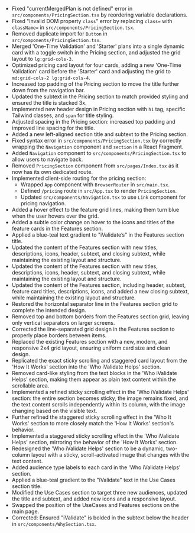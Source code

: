 - Fixed "currentMergedPlan is not defined" error in `src/components/PricingSection.tsx` by reordering variable declarations.
- Fixed "Invalid DOM property `class`" error by replacing `class=` with `className=` in `src/components/PricingSection.tsx`.
- Removed duplicate import for `Button` in `src/components/PricingSection.tsx`.
- Merged 'One-Time Validation' and 'Starter' plans into a single dynamic card with a toggle switch in the Pricing section, and adjusted the grid layout to `lg:grid-cols-3`.
- Optimized pricing card layout for four cards, adding a new 'One-Time Validation' card before the 'Starter' card and adjusting the grid to `md:grid-cols-2 lg:grid-cols-4`.
- Increased top padding of the Pricing section to move the title further down from the navigation bar.
- Updated the subtext in the Pricing section to match provided styling and ensured the title is stacked 3x.
- Implemented new header design in Pricing section with `h1` tag, specific Tailwind classes, and `span` for title styling.
- Adjusted spacing in the Pricing section: increased top padding and improved line spacing for the title.
- Added a new left-aligned section title and subtext to the Pricing section.
- Fixed syntax error in `src/components/PricingSection.tsx` by correctly wrapping the `Navigation` component and `section` in a React Fragment.
- Added `Navigation` component to `src/components/PricingSection.tsx` to allow users to navigate back.
- Removed `PricingSection` component from `src/pages/Index.tsx` as it now has its own dedicated route.
- Implemented client-side routing for the pricing section:
  - Wrapped `App` component with `BrowserRouter` in `src/main.tsx`.
  - Defined `/pricing` route in `src/App.tsx` to render `PricingSection`.
  - Updated `src/components/Navigation.tsx` to use `Link` component for pricing navigation.
- Added a hover effect to the feature grid lines, making them turn blue when the user hovers over the grid.
- Added a subtle color change on hover to the icons and titles of the feature cards in the Features section.
- Applied a blue-teal text gradient to "iValidate’s" in the Features section title.
- Updated the content of the Features section with new titles, descriptions, icons, header, subtext, and closing subtext, while maintaining the existing layout and structure.
- Updated the content of the Features section with new titles, descriptions, icons, header, subtext, and closing subtext, while maintaining the existing layout and structure.
- Updated the content of the Features section, including header, subtext, feature card titles, descriptions, icons, and added a new closing subtext, while maintaining the existing layout and structure.
- Restored the horizontal separator line in the Features section grid to complete the intended design.
- Removed top and bottom borders from the Features section grid, leaving only vertical separators on larger screens.
- Corrected the line-separated grid design in the Features section to properly place borders between items.
- Replaced the existing Features section with a new, modern, and responsive 2x4 grid layout, ensuring uniform card size and clean design.
- Replicated the exact sticky scrolling and staggered card layout from the 'How It Works' section into the 'Who iValidate Helps' section.
- Removed card-like styling from the text blocks in the 'Who iValidate Helps' section, making them appear as plain text content within the scrollable area.
- Implemented a refined sticky scrolling effect in the 'Who iValidate Helps' section: the entire section becomes sticky, the image remains fixed, and the text content scrolls independently within its column, with the image changing based on the visible text.
- Further refined the staggered sticky scrolling effect in the 'Who It Works' section to more closely match the 'How It Works' section's behavior.
- Implemented a staggered sticky scrolling effect in the 'Who iValidate Helps' section, mirroring the behavior of the 'How It Works' section.
- Redesigned the 'Who iValidate Helps' section to be a dynamic, two-column layout with a sticky, scroll-activated image that changes with the text content.
- Added audience type labels to each card in the 'Who iValidate Helps' section.
- Applied a blue-teal gradient to the "iValidate" text in the Use Cases section title.
- Modified the Use Cases section to target three new audiences, updated the title and subtext, and added new icons and a responsive layout.
- Swapped the position of the UseCases and Features sections on the main page.
- Corrected: Ensured "iValidate" is bolded in the subtext below the header in `src/components/WhySection.tsx`.
